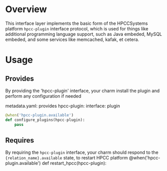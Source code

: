 # Overview

This interface layer implements the basic form of the HPCCSystems platform  `hpcc-plugin`
interface protocol, which is used for things like additional programming language
support, such as Java embeded, MySQL embeded, and some services like memcached, kafak,
et cetera.

# Usage

## Provides

By providing the 'hpcc-plugin' interface, your charm install the plugin and 
perform any configuration if needed

metadata.yaml:
provides
  hpcc-plugin:
     interface: plugin

```python
@when('hpcc-plugin.available')
def configure_plugins(hpcc-plugin):
    pass
```


## Requires
By requiring the `hpcc-plugin` interface, your charm  should respond to the
`{relation_name}.available` state, to restart HPCC platform
@when('hpcc-plugin.available')
def restart_hpcc(hpcc-plugin):



